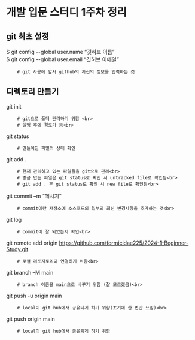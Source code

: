 # 개발 입문 스터디 1주차 정리

## git 최초 설정
$ git config --global user.name “깃허브 이름”<br>
$ git config --global user.email “깃허브 이메일”<br>

		# git 사용에 앞서 github의 자신의 정보를 입력하는 것
## 디렉토리 만들기

git init 		<br>

		# git으로 폴더 관리하기 위함 <br>
		# 실행 후에 경로가 뜸<br>

git status	<br>

		# 만들어진 파일의 상태 확인

git add .	<br>

		# 현재 관리하고 있는 파일들을 git으로 관리<br>
		# 방금 만든 파일은 git status로 확인 시 untracked file로 확인됨<br>
		# git add . 후 git status로 확인 시 new file로 확인됨<br>

git commit –m “메시지” <br>

		# commit이란 저장소에 소스코드의 일부의 최신 변경사항을 추가하는 것<br>

git log<br>

		# commit이 잘 되었는지 확인<br>


git remote add origin https://github.com/formicidae225/2024-1-Beginner-Study.git<br>

		# 로컬 리포지토리와 연결하기 위함<br>
git branch –M main<br>

		# branch 이름을 main으로 바꾸기 위함 (잘 모르겠음)<br>
git push -u origin main<br>

		# local이 git hub에서 공유되게 하기 위함(초기에 한 번만 쓰임)<br>

git push origin main<br>

		# local이 git hub에서 공유되게 하기 위함